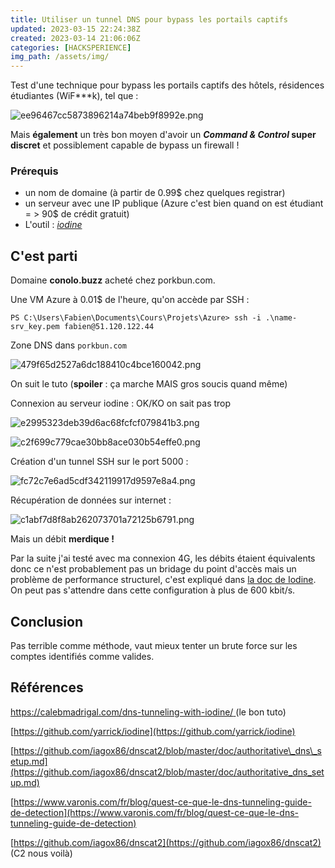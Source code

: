 ```yaml
---
title: Utiliser un tunnel DNS pour bypass les portails captifs
updated: 2023-03-15 22:24:38Z
created: 2023-03-14 21:06:06Z
categories: [HACKSPERIENCE]
img_path: /assets/img/
---
```


Test d'une technique pour bypass les portails captifs des hôtels, résidences étudiantes (WiF***k), tel que :

![ee96467cc5873896214a74beb9f8992e.png](ee96467cc5873896214a74beb9f8992e.png)

Mais **également** un très bon moyen d'avoir un ***Command & Control* super discret** et possiblement capable de bypass un firewall !

### Prérequis

- un nom de domaine (à partir de 0.99$ chez quelques registrar)
- un serveur avec une IP publique (Azure c'est bien quand on est étudiant = > 90$ de crédit gratuit)
- L'outil : *[iodine](https://github.com/yarrick/iodine)*

## C'est parti

Domaine **conolo.buzz** acheté chez porkbun.com.

Une VM Azure à 0.01$ de l'heure, qu'on accède par SSH :

`PS C:\Users\Fabien\Documents\Cours\Projets\Azure> ssh -i .\name-srv_key.pem fabien@51.120.122.44`

Zone DNS dans `porkbun.com`

![479f65d2527a6dc188410c4bce160042.png](479f65d2527a6dc188410c4bce160042.png)

On suit le tuto (**spoiler** : ça marche MAIS gros soucis quand même)

Connexion au serveur iodine : OK/KO on sait pas trop

![e2995323deb39d6ac68fcfcf079841b3.png](e2995323deb39d6ac68fcfcf079841b3.png)

![c2f699c779cae30bb8ace030b54effe0.png](c2f699c779cae30bb8ace030b54effe0.png)

Création d'un tunnel SSH sur le port 5000 :

![fc72c7e6ad5cdf342119917d9597e8a4.png](fc72c7e6ad5cdf342119917d9597e8a4.png)

Récupération de données sur internet :

![c1abf7d8f8ab262073701a72125b6791.png](c1abf7d8f8ab262073701a72125b6791.png)

Mais un débit **merdique !**

Par la suite j'ai testé avec ma connexion 4G, les débits étaient équivalents donc ce n'est probablement pas un bridage du point d'accès mais un problème de performance structurel, c'est expliqué dans [la doc de Iodine](https://github.com/yarrick/iodine#performance). On peut pas s'attendre dans cette configuration à plus de 600 kbit/s.

## Conclusion

Pas terrible comme méthode, vaut mieux tenter un brute force sur les comptes identifiés comme valides.

## Références

[https://calebmadrigal.com/dns-tunneling-with-iodine/ ](https://calebmadrigal.com/dns-tunneling-with-iodine/)(le bon tuto)

[https://github.com/yarrick/iodine](https://github.com/yarrick/iodine)

[https://github.com/iagox86/dnscat2/blob/master/doc/authoritative\_dns\_setup.md](https://github.com/iagox86/dnscat2/blob/master/doc/authoritative_dns_setup.md)

[https://www.varonis.com/fr/blog/quest-ce-que-le-dns-tunneling-guide-de-detection](https://www.varonis.com/fr/blog/quest-ce-que-le-dns-tunneling-guide-de-detection)

[https://github.com/iagox86/dnscat2](https://github.com/iagox86/dnscat2) (C2 nous voilà)